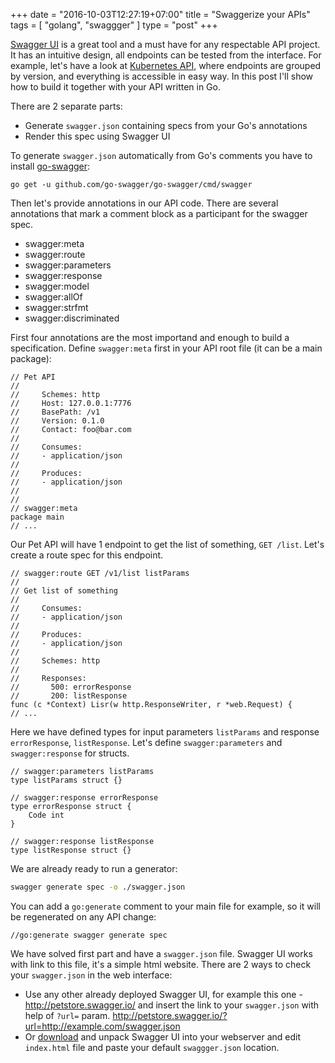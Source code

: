 +++
date = "2016-10-03T12:27:19+07:00"
title = "Swaggerize your APIs"
tags = [ "golang", "swaggger" ]
type = "post"
+++

[Swagger UI](http://swagger.io/swagger-ui/) is a great tool and a must have for any respectable API project. It has an intuitive design, all endpoints can be tested from the interface. For example, let's have a look at [Kubernetes API](http://kubernetes.io/kubernetes/third_party/swagger-ui/), where endpoints are grouped by version, and everything is accessible in easy way. In this post I'll show how to build it together with your API written in Go.


There are 2 separate parts:
 - Generate `swagger.json` containing specs from your Go's annotations
 - Render this spec using Swagger UI

To generate `swagger.json` automatically from Go's comments you have to install [go-swagger](https://github.com/go-swagger/go-swagger):

```
go get -u github.com/go-swagger/go-swagger/cmd/swagger
```

Then let's provide annotations in our API code. There are several annotations that mark a comment block as a participant for the swagger spec.

 - swagger:meta
 - swagger:route
 - swagger:parameters
 - swagger:response
 - swagger:model
 - swagger:allOf
 - swagger:strfmt
 - swagger:discriminated

First four annotations are the most importand and enough to build a specification. Define `swagger:meta` first in your API root file (it can be a main package):

```
// Pet API
//
//     Schemes: http
//     Host: 127.0.0.1:7776
//     BasePath: /v1
//     Version: 0.1.0
//     Contact: foo@bar.com
//
//     Consumes:
//     - application/json
//
//     Produces:
//     - application/json
//
//
// swagger:meta
package main
// ...
```

Our Pet API will have 1 endpoint to get the list of something, `GET /list`. Let's create a route spec for this endpoint.

```
// swagger:route GET /v1/list listParams
//
// Get list of something
//
//     Consumes:
//     - application/json
//
//     Produces:
//     - application/json
//
//     Schemes: http
//
//     Responses:
//       500: errorResponse
//       200: listResponse
func (c *Context) Lisr(w http.ResponseWriter, r *web.Request) {
// ...
```

Here we have defined types for input parameters `listParams` and response `errorResponse`, `listResponse`. Let's define `swagger:parameters` and `swagger:response` for structs.

```
// swagger:parameters listParams
type listParams struct {}

// swagger:response errorResponse
type errorResponse struct {
    Code int
}

// swagger:response listResponse
type listResponse struct {}
```

We are already ready to run a generator:
```bash
swagger generate spec -o ./swagger.json
```

You can add a `go:generate` comment to your main file for example, so it will be regenerated on any API change:
```
//go:generate swagger generate spec
```

We have solved first part and have a `swagger.json` file. Swagger UI works with link to this file, it's a simple html website. There are 2 ways to check your `swagger.json` in the web interface:

 - Use any other already deployed Swagger UI, for example this one - http://petstore.swagger.io/ and insert the link to your `swagger.json` with help of `?url=` param. http://petstore.swagger.io/?url=http://example.com/swagger.json
 - Or [download](https://github.com/swagger-api/swagger-ui/releases) and unpack Swagger UI into your webserver and edit `index.html` file and paste your default `swaggger.json` location.

